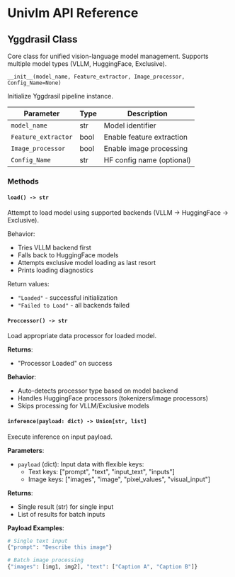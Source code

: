 # Univlm API Reference

## Yggdrasil Class

Core class for unified vision-language model management. Supports multiple model types (VLLM, HuggingFace, Exclusive).

`__init__(model_name, Feature_extractor, Image_processor, Config_Name=None)`

Initialize Yggdrasil pipeline instance.

| Parameter           | Type    | Description                              |
|---------------------|---------|------------------------------------------|
| `model_name`        | str     | Model identifier                         |
| `Feature_extractor` | bool    | Enable feature extraction                |
| `Image_processor`   | bool    | Enable image processing                  |
| `Config_Name`       | str     | HF config name (optional)                | 

### Methods

#### `load() -> str`
Attempt to load model using supported backends (VLLM → HuggingFace → Exclusive).

Behavior:
 - Tries VLLM backend first
 - Falls back to HuggingFace models
 - Attempts exclusive model loading as last resort
 - Prints loading diagnostics

Return values:  
- `"Loaded"` - successful initialization  
- `"Failed to Load"` - all backends failed  

#### `Proccessor() -> str`
Load appropriate data processor for loaded model.

**Returns**:
- "Processor Loaded" on success

**Behavior**:
- Auto-detects processor type based on model backend
- Handles HuggingFace processors (tokenizers/image processors)
- Skips processing for VLLM/Exclusive models

#### `inference(payload: dict) -> Union[str, list]`
Execute inference on input payload.

**Parameters**:
- `payload` (dict): Input data with flexible keys:
  - Text keys: ["prompt", "text", "input_text", "inputs"]
  - Image keys: ["images", "image", "pixel_values", "visual_input"]

**Returns**:
- Single result (str) for single input
- List of results for batch inputs

**Payload Examples**:
```python
# Single text input
{"prompt": "Describe this image"}

# Batch image processing 
{"images": [img1, img2], "text": ["Caption A", "Caption B"]}
